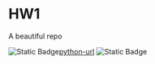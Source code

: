 # HW1
A beautiful repo

![Static Badge](https://img.shields.io/badge/python-v13.3-green)[python-url]
![Static Badge](https://img.shields.io/badge/Apache_License-2.0-green)

[python-url]:https://docs.python.org/3.13/whatsnew/3.13.html


 
